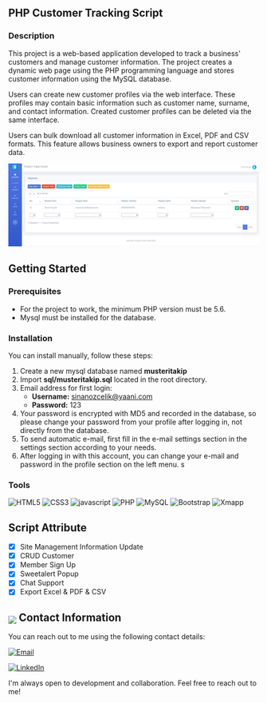## PHP Customer Tracking Script

### Description

This project is a web-based application developed to track a business' customers and manage customer information. The project creates a dynamic web page using the PHP programming language and stores customer information using the MySQL database.

Users can create new customer profiles via the web interface. These profiles may contain basic information such as customer name, surname, and contact information. Created customer profiles can be deleted via the same interface.

Users can bulk download all customer information in Excel, PDF and CSV formats. This feature allows business owners to export and report customer data.

<img src="img/view.png">

## Getting Started 

### Prerequisites

* For the project to work, the minimum PHP version must be 5.6.
* Mysql must be installed for the database.

### Installation

You can install manually, follow these steps:

1. Create a new mysql database named **musteritakip**
2. Import **sql/musteritakip.sql** located in the root directory.
3. Email address for first login: 
   * **Username:** sinanozcelik@yaani.com 
   * **Password:** 123
4. Your password is encrypted with MD5 and recorded in the database, so please change your password from your profile after logging in, not directly from the database.
5. To send automatic e-mail, first fill in the e-mail settings section in the settings section according to your needs.
6. After logging in with this account, you can change your e-mail and password in the profile section on the left menu.
s 
### Tools

![HTML5](https://img.shields.io/badge/html5-%23E34F26.svg?style=for-the-badge&logo=html5&logoColor=white)
![CSS3](https://img.shields.io/badge/css3-%231572B6.svg?style=for-the-badge&logo=css3&logoColor=white)
![javascript](https://img.shields.io/badge/javascript%20-%23323330.svg?&style=for-the-badge&logo=javascript&logoColor=%23F7DF1E)
![PHP](https://img.shields.io/badge/php-%23777BB4.svg?style=for-the-badge&logo=php&logoColor=white)
![MySQL](https://img.shields.io/badge/MySQL-00000F?style=for-the-badge&logo=mysql&logoColor=white)
![Bootstrap](https://img.shields.io/badge/bootstrap-%238511FA.svg?style=for-the-badge&logo=bootstrap&logoColor=white)
![Xmapp](https://img.shields.io/badge/Xampp-F37623?style=for-the-badge&logo=xampp&logoColor=white)

## Script Attribute

- [x] Site Management Information Update
- [x] CRUD Customer
- [x] Member Sign Up
- [x] Sweetalert Popup
- [x] Chat Support
- [x] Export Excel & PDF & CSV

## <img src="https://user-images.githubusercontent.com/74038190/235294019-40007353-6219-4ec5-b661-b3c35136dd0b.gif" width="30" style="margin-bottom: -5px;"> Contact Information

You can reach out to me using the following contact details:

[![Email](https://img.shields.io/badge/Email-sinanozcelik%40yaani.com-brightgreen)](mailto:sinanozcelik@yaani.com)

[![LinkedIn](https://img.shields.io/badge/LinkedIn-sinan--ozcelik-blue)](https://www.linkedin.com/in/sinan-ozcelik/)

I'm always open to development and collaboration. Feel free to reach out to me!